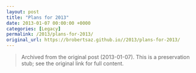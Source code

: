 ```yaml
---
layout: post
title: "Plans for 2013"
date: 2013-01-07 00:00:00 +0000
categories: [Legacy]
permalink: /2013/plans-for-2013/
original_url: https://brobertsaz.github.io//2013/plans-for-2013/
---
```


> Archived from the original post (2013-01-07). This is a preservation stub; see the original link for full content.

